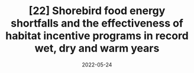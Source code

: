 ---
title: "[22] Shorebird food energy shortfalls and the effectiveness of habitat incentive programs in record wet, dry and warm years"
collection: publications
date: 2022-05-24
venue: 'Ecological Monographs'
link: 'https://doi.org/10.1002/ecm.1541'
openaccess: true
award: "Best Monograph 2023, The Wildlife Society"
paperurl: '/files/Golet et al. 2022.pdf'
citation: 'Golet GH, Dybala KE, Reiter ME, Sesser KA, Reynolds M, Kelsey R (2022) Shorebird food energy shortfalls and the effectiveness of habitat incentive programs in record wet, dry and warm years. <i>Ecological Monographs</i> 92(4):e1541. DOI: 10.1002/ecm.1541'
---